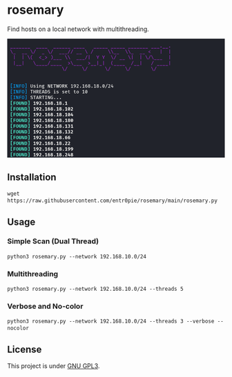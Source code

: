 # rosemary
Find hosts on a local network with multithreading.


<img src="images/rosemary.png" alt="rosemary example">

## Installation
```
wget https://raw.githubusercontent.com/entr0pie/rosemary/main/rosemary.py
```

## Usage
### Simple Scan (Dual Thread)
```
python3 rosemary.py --network 192.168.10.0/24
```
### Multithreading
```
python3 rosemary.py --network 192.168.10.0/24 --threads 5
```
### Verbose and No-color
```
python3 rosemary.py --network 192.168.10.0/24 --threads 3 --verbose --nocolor 
```
## License 
This project is under [GNU GPL3](https://www.gnu.org/licenses/gpl-3.0.html). 
